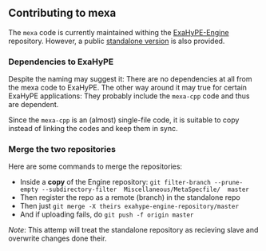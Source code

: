 ## Contributing to mexa

The `mexa` code is currently maintained withing the 
[ExaHyPE-Engine](https://gitlab.lrz.de/exahype/ExaHyPE-Engine) repository.
However, a public
[standalone version](https://bitbucket.org/svek/mexa) is also provided.

### Dependencies to ExaHyPE

Despite the naming may suggest it: There are no dependencies at all from the
mexa code to ExaHyPE. The other way around it may true for certain ExaHyPE
applications: They probably include the `mexa-cpp` code and thus are dependent.

Since the `mexa-cpp` is an (almost) single-file code, it is suitable to copy
instead of linking the codes and keep them in sync.

### Merge the two repositories

Here are some commands to merge the repositories:

* Inside a **copy** of the Engine repository: `git filter-branch --prune-empty --subdirectory-filter  Miscellaneous/MetaSpecfile/  master`
* Then register the repo as a remote (branch) in the standalone repo
* Then just `git merge -X theirs exahype-engine-repository/master`
* And if uploading fails, do `git push -f origin master`

*Note*: This attemp will treat the standalone repository as recieving slave
and overwrite changes done their.

